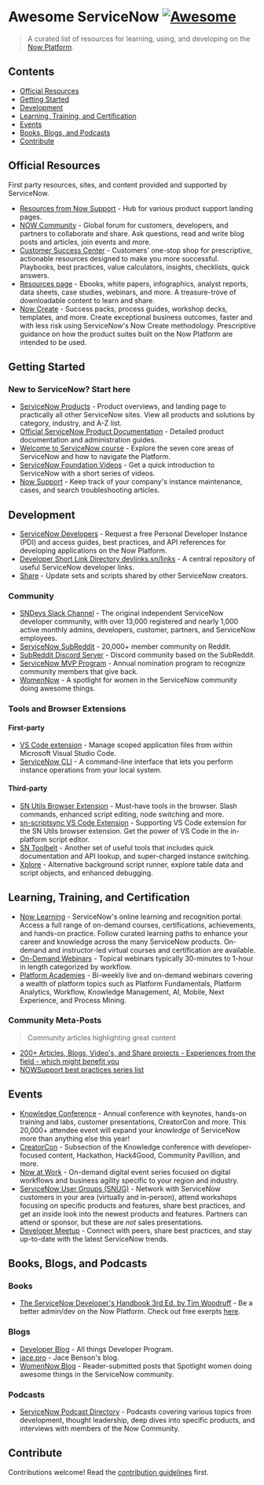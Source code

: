 # Awesome ServiceNow [![Awesome](https://awesome.re/badge.svg)](https://awesome.re)

> A curated list of resources for learning, using, and developing on the [Now Platform](https://www.servicenow.com/).

## Contents

- [Official Resources](#official-resources)
- [Getting Started](#getting-started)
- [Development](#development)
- [Learning, Training, and Certification](#learning-training-and-certification)
- [Events](#events)
- [Books, Blogs, and Podcasts](#books-blogs-and-podcasts)
- [Contribute](#contribute)

## Official Resources

First party resources, sites, and content provided and supported by ServiceNow.

- [Resources from Now Support](https://support.servicenow.com/kb?id=kb_article_view&sysparm_article=KB0540930) - Hub for various product support landing pages.
- [NOW Community](https://community.servicenow.com/community?id=community_home) - Global forum for customers, developers, and partners to collaborate and share. Ask questions, read and write blog posts and articles, join events and more.
- [Customer Success Center](https://www.servicenow.com/success.html) - Customers' one-stop shop for prescriptive, actionable resources designed to make you more successful. Playbooks, best practices, value calculators, insights, checklists, quick answers.
- [Resources page](https://www.servicenow.com/resources.html) - Ebooks, white papers, infographics, analyst reports, data sheets, case studies, webinars, and more. A treasure-trove of downloadable content to learn and share.
- [Now Create](https://nowlearning.servicenow.com/nowcreate) - Success packs, process guides, workshop decks, templates, and more. Create exceptional business outcomes, faster and with less risk using ServiceNow's Now Create methodology. Prescriptive guidance on how the product suites built on the Now Platform are intended to be used.

## Getting Started

### New to ServiceNow? Start here

- [ServiceNow Products](https://www.servicenow.com/products-by-category.html) - Product overviews, and landing page to practically all other ServiceNow sites. View all products and solutions by category, industry, and A-Z list.
- [Official ServiceNow Product Documentation](https://docs.servicenow.com/) - Detailed product documentation and administration guides.
- [Welcome to ServiceNow course](https://nowlearning.servicenow.com/lxp/en/now-platform/welcome-to-servicenow?id=learning_course_prev&course_id=2f61d383475cf95890542034846d4307) - Explore the seven core areas of ServiceNow and how to navigate the Platform.
- [ServiceNow Foundation Videos](https://community.servicenow.com/community?id=community_article&sys_id=a2dc2a65dbd0dbc01dcaf3231f96197e) - Get a quick introduction to ServiceNow with a short series of videos.
- [Now Support](https://support.servicenow.com/now) - Keep track of your company's instance maintenance, cases, and search troubleshooting articles.

## Development

- [ServiceNow Developers](https://developer.servicenow.com/) - Request a free Personal Developer Instance (PDI) and access guides, best practices, and API references for developing applications on the Now Platform.
- [Developer Short Link Directory devlinks.sn/links](https://devlink.sn/links) - A central repository of useful ServiceNow developer links.
- [Share](https://developer.servicenow.com/connect.do#!/share) - Update sets and scripts shared by other ServiceNow creators.

### Community

- [SNDevs Slack Channel](https://sndevs.com/) - The original independent ServiceNow developer community, with over 13,000 registered and nearly 1,000 active monthly admins, developers, customer, partners, and ServiceNow employees.
- [ServiceNow SubReddit](https://www.reddit.com/r/servicenow) - 20,000+ member community on Reddit.
- [SubReddit Discord Server](https://discord.com/invite/EBXYZw3) - Discord community based on the SubReddit.
- [ServiceNow MVP Program](https://www.servicenow.com/community/mvp-program/ct-p/mvp) - Annual nomination program to recognize community members that give back.
- [WomenNow](https://www.womennow.sn/) - A spotlight for women in the ServiceNow community doing awesome things.

### Tools and Browser Extensions

#### First-party

- [VS Code extension](https://marketplace.visualstudio.com/items?itemName=ServiceNow.now-vscode) - Manage scoped application files from within Microsoft Visual Studio Code.
- [ServiceNow CLI](https://docs.servicenow.com/bundle/rome-application-development/page/build/servicenow-cli/concept/servicenow-cli.html) - A command-line interface that lets you perform instance operations from your local system.

#### Third-party

- [SN Utils Browser Extension](https://www.arnoudkooi.com/) - Must-have tools in the browser. Slash commands, enhanced script editing, node switching and more.
- [sn-scriptsync VS Code Extension](https://marketplace.visualstudio.com/items?itemName=arnoudkooicom.sn-scriptsync) - Supporting VS Code extension for the SN Utils browser extension. Get the power of VS Code in the in-platform script editor.
- [SN Toolbelt](https://chrome.google.com/webstore/detail/servicenow-tool-belt/jflcifhpkilfaomlnikfaaccmpidkmln) - Another set of useful tools that includes quick documentation and API lookup, and super-charged instance switching.
- [Xplore](https://github.com/jneale/Xplore) - Alternative background script runner, explore table data and script objects, and enhanced debugging.

## Learning, Training, and Certification

- [Now Learning](https://nowlearning.service-now.com/lxp) - ServiceNow's online learning and recognition portal. Access a full range of on-demand courses, certifications, achievements, and hands-on practice. Follow curated learning paths to enhance your career and knowledge across the many ServiceNow products. On-demand and instructor-led virtual courses and certification are available.
- [On-Demand Webinars](https://www.servicenow.com/events/on-demand-webinars.html) - Topical webinars typically 30-minutes to 1-hour in length categorized by workflow.
- [Platform Academies](https://www.servicenow.com/community/now-platform-blog/platform-academies-overview/ba-p/2278649) - Bi-weekly live and on-demand webinars covering a wealth of platform topics such as Platform Fundamentals, Platform Analytics, Workflow, Knowledge Management, AI, Mobile, Next Experience, and Process Mining.

### Community Meta-Posts

> Community articles highlighting great content

- [200+ Articles, Blogs, Video's, and Share projects - Experiences from the field - which might benefit you](https://community.servicenow.com/community?id=community_blog&sys_id=14e51965db2200d013b5fb24399619fb)
- [NOWSupport best practices series list](https://community.servicenow.com/community?id=community_blog&sys_id=6e7d6269dbd0dbc01dcaf3231f9619c0)

## Events

- [Knowledge Conference](https://knowledge.servicenow.com/) - Annual conference with keynotes, hands-on training and labs, customer presentations, CreatorCon and more. This 20,000+ attendee event will expand your _knowledge_ of ServiceNow more than anything else this year!
- [CreatorCon](https://knowledge.servicenow.com/creatorcon.html) - Subsection of the Knowledge conference with developer-focused content, Hackathon, Hack4Good, Community Pavillion, and more.
- [Now at Work](https://www.servicenow.com/now-at-work.html) - On-demand digital event series focused on digital workflows and business agility specific to your region and industry.
- [ServiceNow User Groups (SNUG)](https://community.servicenow.com/community?id=community_user_group) - Network with ServiceNow customers in your area (virtually and in-person), attend workshops focusing on specific products and features, share best practices, and get an inside look into the newest products and features. Partners can attend or sponsor, but these are _not_ sales presentations.
- [Developer Meetup](https://www.meetup.com/pro/servicenowdevprogram/) - Connect with peers, share best practices, and stay up-to-date with the latest ServiceNow trends.

## Books, Blogs, and Podcasts

### Books

- [The ServiceNow Developer's Handbook 3rd Ed. by Tim Woodruff](https://handbook.snc.guru/) - Be a better admin/dev on the Now Platform. Check out free exerpts [here](https://timothywoodruff.com/handbook-exports).

### Blogs

- [Developer Blog](https://www.servicenow.com/community/developer-advocate-blog/bg-p/developer-advocate-blog) - All things Developer Program.
- [jace.pro](https://jace.pro/blog/) - Jace Benson's blog.
- [WomenNow Blog](https://www.womennow.sn/posts) - Reader-submitted posts that Spotlight women doing awesome things in the ServiceNow community.

### Podcasts

- [ServiceNow Podcast Directory](https://community.servicenow.com/community?id=community_static&sys_id=935466acdbaa94d49e691ea66896199a) - Podcasts covering various topics from development, thought leadership, deep dives into specific products, and interviews with members of the Now Community.

## Contribute

Contributions welcome! Read the [contribution guidelines](contributing.md) first.

